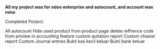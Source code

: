 **All my project was for odoo enterprise and autocount, and account was mine**

Completed Porject:

All autocount
Hide used product from product page
delete reffrence code from priview in accounting feature
custom quitation report
Custom chasier report
Custom Journal entries
Bukti kas kecil keluar
Bukti bank keluar
